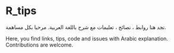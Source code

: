 # R_tips
تجد هنا روابط ، نصائح ، تعليمات مع شرح باللغة العربية. مرحبا بكل مساهمة.

Here, you find links, tips, code and issues with Arabic explanation. Contributions are welcome.

